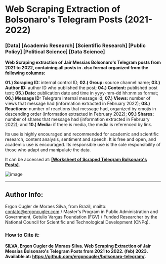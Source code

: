 # Web Scraping Extraction of Bolsonaro's Telegram Posts (2021-2022)

### [Data] [Academic Research] [Scientific Research] [Public Policy] [Political Science] [Data Science]

**Web Scraping extraction of Jair Messias Bolsonaro's Telegram posts from 2021 to 2022, containing all posts in .xlsx format organized from the following columns:**

**01.) Scraping ID:** internal control ID; **02.) Group:** source channel name; **03.) Author ID:** author ID who published the post; **04.) Content:** published post text; **05.) Date:** publication date and time in yyyy-mm-dd hh:mm:ss format; **06.) Message ID:** Telegram internal message id; **07.) Views:** number of views that message had (information extracted in February 2022); **08.) Reactions:** number of reactions that message had, organized by emojis in descending order (information extracted in February 2022); **09.) Shares:** number of shares that message had (information extracted in February 2022); and **10.) Media:** if there is media, the media is referenced by link.

Its use is highly encouraged and recommended for academic and scientific research, content analysis, sentiment and speech. It is free and open, and academic use is encouraged. Its responsible use is the sole responsibility of those who adapt and manipulate the data.

It can be accessed at: **<a href="https://github.com/ergoncugler/bolsonaro-telegram/blob/main/Telegram%20Bolsonaro%20-%202021%20a%202022%20-%20Extra%C3%A7%C3%A3o%20WebScraping%20do%20Telegram%20do%20Bolsonaro.xlsx">[Worksheet of Scraped Telegram Bolsonaro's Posts]</a>**.

![image](https://user-images.githubusercontent.com/81989837/219990988-69ba8399-ad70-4431-8fb1-8ba0bffdc026.png)

___

## Author Info:

Ergon Cugler de Moraes Silva, from Brazil, mailto: <a href="contato@ergoncugler.com">contato@ergoncugler.com</a> / Master's Program in Public Administration and Government, Getulio Vargas Foundation (FGV) / Funded Researcher by the National Council for Scientific and Technological Development (CNPq).

### How to Cite it:

**SILVA, Ergon Cugler de Moraes Silva. Web Scraping Extraction of Jair Messias Bolsonaro's Telegram Posts from 2021 to 2022. (feb) 2023. Available at: <a>https://github.com/ergoncugler/bolsonaro-telegram/</a>.**
